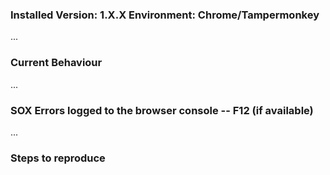 ### Installed Version: 1.X.X  Environment: Chrome/Tampermonkey

...

### Current Behaviour

...

### SOX Errors logged to the browser console -- F12 (if available)

...

### Steps to reproduce
